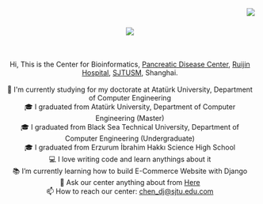 <img align="right" src="https://visitor-badge.laobi.icu/badge?page_id=zumrudu-anka.zumrudu-anka">

<h1 align="center">
  <a href="https://git.io/typing-svg">
    <img src="https://readme-typing-svg.herokuapp.com?font=Noto+Serif&duration=3000&pause=100&background=FFFFFF00&center=true&random=false&width=560&height=60&lines=This+is+Center+for+Bioinformatics+in+Baiyong+Shen%E2%80%98s+Lab+%F0%9F%8E%93;Nice+to+meet+you+%F0%9F%98%80;Feel+free+to+contact+us++%F0%9F%93%A9+chen_dj%40sjtu.edu.cn">
  </a>
</h1>


<br>
<p align="center">
  Hi, This is the Center for Bioinformatics, <a href="https://www.rjh.com.cn/2018RJPortal/doc/2023/11/17/65755.shtml" title="Issues">Pancreatic Disease Center</a>, <a href="http://www.rjh.com.cn" title="Issues">Ruijin Hospital</a>,  <a href="https://www.shsmu.edu.cn/english/" title="Issues">SJTUSM</a>, Shanghai.  
  <br>
  <br>
  🔬 I'm currently studying for my doctorate at Atatürk University, Department of Computer Engineering
  <br>
  🎓 I graduated from Atatürk University, Department of Computer Engineering (Master)
  <br>
  🎓 I graduated from Black Sea Technical University, Department of Computer Engineering (Undergraduate)
  <br>
  🎓 I graduated from Erzurum İbrahim Hakkı Science High School
  <br>
  💻 I love writing code and learn anythings about it
  <br>
  📚 I’m currently learning how to build E-Commerce Website with Django
  <br>
  💬 Ask our center anything about from <a href="https://github.com/orgs/byshenlab/discussions" title="Issues">Here</a>
  <br>
  📫 How to reach our center: <a href="mailto: chen_dj@sjtu.edu.com">chen_dj@sjtu.edu.com</a>
</p>




